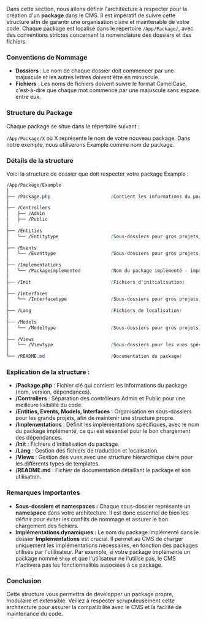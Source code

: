 Dans cette section, nous allons définir l'architecture à respecter pour la création d'un **package** dans le CMS. Il est impératif de suivre cette structure afin de garantir une organisation claire et maintenable de votre code. Chaque package est localisé dans le répertoire `/App/Package/`, avec des conventions strictes concernant la nomenclature des dossiers et des fichiers.

### Conventions de Nommage
- **Dossiers** : Le nom de chaque dossier doit commencer par une majuscule et les autres lettres doivent être en minuscule.
- **Fichiers** : Les noms de fichiers doivent suivre le format CamelCase, c'est-à-dire que chaque mot commence par une majuscule sans espace entre eux.

### Structure du Package
Chaque package se situe dans le répertoire suivant :

`/App/Package/X` où X représente le nom de votre nouveau package. Dans notre exemple, nous utiliserons Example comme nom de package.

### Détails de la structure
Voici la structure de dossier que doit respecter votre package Example :
```scss
/App/Package/Example
│
├── /Package.php                      (Contient les informations du package - important)
│
├── /Controllers
│   ├── /Admin
│   ├── /Public
│
├── /Entities
│   └── /Entitytype                   (Sous-dossiers pour gros projets)
│
├── /Events
│   └── /Eventtype                    (Sous-dossiers pour gros projets)
│
├── /Implementations
│   └── /Packageimplemented           (Nom du package implémenté - important)
│
├── /Init                             (Fichiers d'initialisation)
│
├── /Interfaces
│   └── /Interfacetype                (Sous-dossiers pour gros projets)
│
├── /Lang                             (Fichiers de localisation)
│
├── /Models
│   └── /Modeltype                    (Sous-dossiers pour gros projets)
│
├── /Views
│   └── /Viewtype                     (Sous-dossiers pour les vues spécifiques)
│
└── /README.md                        (Documentation du package)
```

### Explication de la structure :
- **/Package.php** : Fichier clé qui contient les informations du package (nom, version, dépendances).
- **/Controllers** : Séparation des contrôleurs Admin et Public pour une meilleure lisibilité du code.
- **/Entities, Events, Models, Interfaces** : Organisation en sous-dossiers pour les grands projets, afin de maintenir une structure propre.
- **/Implementations** : Définit les implémentations spécifiques, avec le nom du package implémenté, ce qui est essentiel pour le bon chargement des dépendances.
- **/Init** : Fichiers d'initialisation du package.
- **/Lang** : Gestion des fichiers de traduction et localisation.
- **/Views** : Gestion des vues avec une structure hiérarchique claire pour les différents types de templates.
- **/README.md** : Fichier de documentation détaillant le package et son utilisation.

### Remarques Importantes

- **Sous-dossiers et namespaces :** Chaque sous-dossier représente un **namespace** dans votre architecture. Il est donc essentiel de bien les définir pour éviter les conflits de nommage et assurer le bon chargement des fichiers.
- **Implémentations dynamiques :** Le nom du package implémenté dans le dossier **Implementations** est crucial. Il permet au CMS de charger uniquement les implémentations nécessaires, en fonction des packages utilisés par l'utilisateur. Par exemple, si votre package implémente un package nommé `Shop` et que l'utilisateur ne l'utilise pas, le CMS n'activera pas les fonctionnalités associées à ce package.

### Conclusion
Cette structure vous permettra de développer un package propre, modulaire et extensible. Veillez à respecter scrupuleusement cette architecture pour assurer la compatibilité avec le CMS et la facilité de maintenance du code.